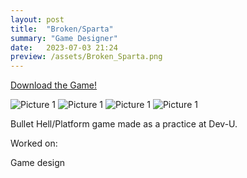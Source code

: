 ```yaml
---
layout: post
title:  "Broken/Sparta"
summary: "Game Designer"
date:   2023-07-03 21:24
preview: /assets/Broken_Sparta.png
---
```



[Download the Game!](https://viniciusrz.itch.io/brokensparta)

![Picture 1](/assets/Broken_Sparta.png)
![Picture 1](/assets/bs_1.png)
![Picture 1](/assets/bs_2.png)
![Picture 1](/assets/bs_3.png)


Bullet Hell/Platform game made as a practice at Dev-U.

Worked on:

Game design


